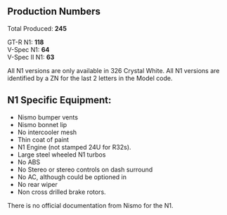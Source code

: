 ## Production Numbers  
Total Produced: __245__  
  
GT-R N1: __118__  
V-Spec N1: __64__  
V-Spec II N1: __63__  
  
All N1 versions are only available in 326 Crystal White. All N1 versions are identified by a ZN for the last 2 letters in the Model code.  
  
## N1 Specific Equipment:  
  
* Nismo bumper vents  
* Nismo bonnet lip  
* No intercooler mesh  
* Thin coat of paint  
* N1 Engine (not stamped 24U for R32s).  
* Large steel wheeled N1 turbos  
* No ABS  
* No Stereo or stereo controls on dash surround  
* No AC, although could be optioned in  
* No rear wiper  
* Non cross drilled brake rotors.  
  
There is no official documentation from Nismo for the N1.  
